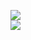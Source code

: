 [![](https://img.shields.io/badge/Made%20With-Github%20Spray-lightgrey.svg?style=for-the-badge&logo=github)](https://github.com/Annihil/github-spray#77)  
[![](https://i.imgur.com/2DrTn0Z.gif)](https://github.com/Annihil/github-spray)